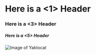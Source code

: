 # Here is a <1> Header
### Here is a <3> Header
##### Here is a <5> Header

![Image of Yaktocat](https://octodex.github.com/images/yaktocat.png)
